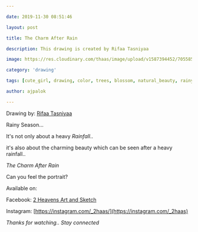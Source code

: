 ```yaml
---

date: 2019-11-30 08:51:46

layout: post

title: The Charm After Rain

description: This drawing is created by Rifaa Tasniyaa

image: https://res.cloudinary.com/thaas/image/upload/v1587394452/70558591_674448849699707_2096511272483815424_o.jpg_s7kqgb.jpg

category: 'drawing'

tags: [cute_girl, drawing, color, trees, blossom, natural_beauty, rainy_season]

author: ajpalok

---
```


Drawing by: [Rifaa Tasniyaa](https://www.facebook.com/r.tasnim.5?refid=12)  

Rainy Season...  

It's not only about a heavy *Rainfall*..  

it's also about the charming beauty which can be seen after a heavy rainfall..  

*_The Charm After Rain_*

Can you feel the portrait?

Available on:

Facebook: [2 Heavens Art and Sketch](https://facebook.com/2haas)

Instagram: [https://instagram.com/_2haas/](https://instagram.com/_2haas)

  

*Thanks for watching.. Stay connected*
